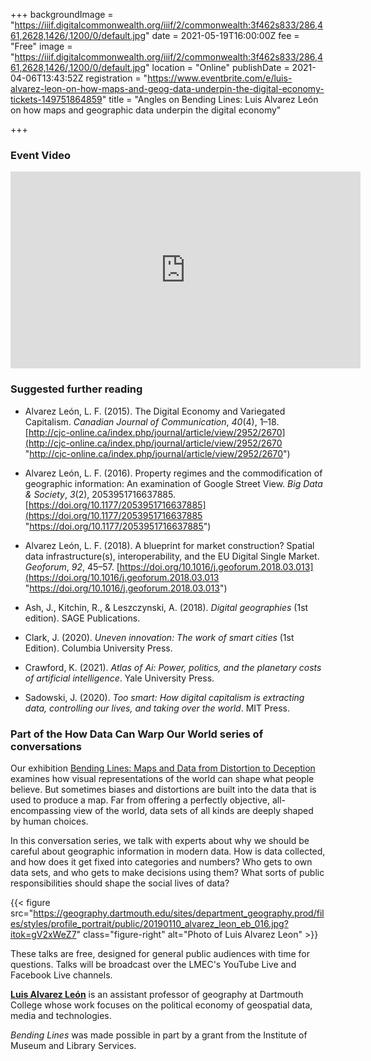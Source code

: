 +++
backgroundImage = "https://iiif.digitalcommonwealth.org/iiif/2/commonwealth:3f462s833/286,461,2628,1426/,1200/0/default.jpg"
date = 2021-05-19T16:00:00Z
fee = "Free"
image = "https://iiif.digitalcommonwealth.org/iiif/2/commonwealth:3f462s833/286,461,2628,1426/,1200/0/default.jpg"
location = "Online"
publishDate = 2021-04-06T13:43:52Z
registration = "https://www.eventbrite.com/e/luis-alvarez-leon-on-how-maps-and-geog-data-underpin-the-digital-economy-tickets-149751864859"
title = "Angles on Bending Lines: Luis Alvarez León on how maps and geographic data underpin the digital economy"

+++
### Event Video

<iframe width="560" height="315" src="https://www.youtube.com/embed/xx_z_ZpMeiA" title="YouTube video player" frameborder="0" allow="accelerometer; autoplay; clipboard-write; encrypted-media; gyroscope; picture-in-picture" allowfullscreen></iframe>

### Suggested further reading

* Alvarez León, L. F. (2015). The Digital Economy and Variegated Capitalism. _Canadian Journal of Communication_, _40_(4), 1–18. [http://cjc-online.ca/index.php/journal/article/view/2952/2670](http://cjc-online.ca/index.php/journal/article/view/2952/2670 "http://cjc-online.ca/index.php/journal/article/view/2952/2670")


* Alvarez León, L. F. (2016). Property regimes and the commodification of geographic information: An examination of Google Street View. _Big Data & Society_, _3_(2), 2053951716637885. [https://doi.org/10.1177/2053951716637885](https://doi.org/10.1177/2053951716637885 "https://doi.org/10.1177/2053951716637885")


* Alvarez León, L. F. (2018). A blueprint for market construction? Spatial data infrastructure(s), interoperability, and the EU Digital Single Market. _Geoforum_, _92_, 45–57. [https://doi.org/10.1016/j.geoforum.2018.03.013](https://doi.org/10.1016/j.geoforum.2018.03.013 "https://doi.org/10.1016/j.geoforum.2018.03.013")


* Ash, J., Kitchin, R., & Leszczynski, A. (2018). _Digital geographies_ (1st edition). SAGE Publications.


* Clark, J. (2020). _Uneven innovation: The work of smart cities_ (1st Edition). Columbia University Press.


* Crawford, K. (2021). _Atlas of Ai: Power, politics, and the planetary costs of artificial intelligence_. Yale University Press.


* Sadowski, J. (2020). _Too smart: How digital capitalism is extracting data, controlling our lives, and taking over the world_. MIT Press.

### Part of the How Data Can Warp Our World series of conversations

Our exhibition [Bending Lines: Maps and Data from Distortion to Deception](https://www.leventhalmap.org/digital-exhibitions/bending-lines/) examines how visual representations of the world can shape what people believe. But sometimes biases and distortions are built into the data that is used to produce a map. Far from offering a perfectly objective, all-encompassing view of the world, data sets of all kinds are deeply shaped by human choices.

In this conversation series, we talk with experts about why we should be careful about geographic information in modern data. How is data collected, and how does it get fixed into categories and numbers? Who gets to own data sets, and who gets to make decisions using them? What sorts of public responsibilities should shape the social lives of data?

{{< figure src="https://geography.dartmouth.edu/sites/department_geography.prod/files/styles/profile_portrait/public/20190110_alvarez_leon_eb_016.jpg?itok=gV2xWeZ7" class="figure-right" alt="Photo of Luis Alvarez Leon" >}}

These talks are free, designed for general public audiences with time for questions. Talks will be broadcast over the LMEC's YouTube Live and Facebook Live channels.

[**Luis Alvarez León**](http://lfal.org) is an assistant professor of geography at Dartmouth College whose work focuses on the political economy of geospatial data, media and technologies.

_Bending Lines_ was made possible in part by a grant from the Institute of Museum and Library Services.